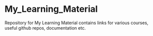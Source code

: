 # My_Learning_Material
Repository for My Learning Material contains links for various courses, useful github repos, documentation etc.
